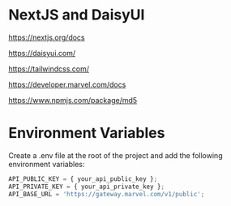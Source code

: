 # NextJS and DaisyUI
https://nextjs.org/docs

https://daisyui.com/

https://tailwindcss.com/

https://developer.marvel.com/docs

https://www.npmjs.com/package/md5

# Environment Variables
Create a .env file at the root of the project and add the following environment variables:
```javascript
API_PUBLIC_KEY = { your_api_public_key };
API_PRIVATE_KEY = { your_api_private_key };
API_BASE_URL = 'https://gateway.marvel.com/v1/public';
```
